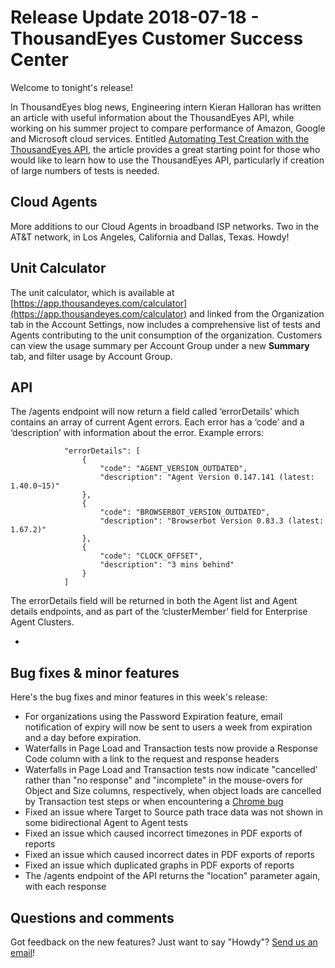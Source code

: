 # Release Update 2018-07-18 - ThousandEyes Customer Success Center

Welcome to tonight's release!

In ThousandEyes blog news, Engineering intern Kieran Halloran has written an article with useful information about the ThousandEyes API, while working on his summer project to compare performance of Amazon, Google and Microsoft cloud services. Entitled [Automating Test Creation with the ThousandEyes API](https://blog.thousandeyes.com/automating-test-creation-with-thousandeyes-api/), the article provides a great starting point for those who would like to learn how to use the ThousandEyes API, particularly if creation of large numbers of tests is needed.

## Cloud Agents

More additions to our Cloud Agents in broadband ISP networks. Two in the AT&T network, in Los Angeles, California and Dallas, Texas. Howdy!

## Unit Calculator

The unit calculator, which is available at [https://app.thousandeyes.com/calculator](https://app.thousandeyes.com/calculator) and linked from the Organization tab in the Account Settings, now includes a comprehensive list of tests and Agents contributing to the unit consumption of the organization. Customers can view the usage summary per Account Group under a new **Summary** tab, and filter usage by Account Group. 

## API

The /agents endpoint will now return a field called ‘errorDetails’ which contains an array of current Agent errors. Each error has a ‘code’ and a ‘description’ with information about the error. Example errors:

```text
            "errorDetails": [
                {
                    "code": "AGENT_VERSION_OUTDATED",
                    "description": "Agent Version 0.147.141 (latest: 1.40.0~15)"
                },
                {
                    "code": "BROWSERBOT_VERSION_OUTDATED",
                    "description": "Browserbot Version 0.83.3 (latest: 1.67.2)"
                },
                {
                    "code": "CLOCK_OFFSET",
                    "description": "3 mins behind"
                }
            ]
```

  
The errorDetails field will be returned in both the Agent list and Agent details endpoints, and as part of the ‘clusterMember’ field for Enterprise Agent Clusters.

* 
## Bug fixes & minor features

Here's the bug fixes and minor features in this week's release:

* For organizations using the Password Expiration feature, email notification of expiry will now be sent to users a week from expiration and a day before expiration.
* Waterfalls in Page Load and Transaction tests now provide a Response Code column with a link to the request and response headers
* Waterfalls in Page Load and Transaction tests now indicate "cancelled' rather than "no response" and "incomplete" in the mouse-overs for Object and Size columns, respectively, when object loads are cancelled by Transaction test steps or when encountering a [Chrome bug](https://bugs.chromium.org/p/chromium/issues/detail?id=811077)
* Fixed an issue where Target to Source path trace data was not shown in some bidirectional Agent to Agent tests
* Fixed an issue which caused incorrect timezones in PDF exports of reports
* Fixed an issue which caused incorrect dates in PDF exports of reports
* Fixed an issue which duplicated graphs in PDF exports of reports
* The /agents endpoint of the API returns the "location" parameter again, with each response

## Questions and comments

Got feedback on the new features? Just want to say "Howdy"? [Send us an email](mailto:support@thousandeyes.com?subject=2018-07-18+Release+Update)!

